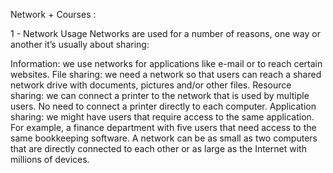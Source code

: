 Network + Courses :


1 - Network Usage
Networks are used for a number of reasons, one way or another it’s usually about sharing:

Information: we use networks for applications like e-mail or to reach certain websites.
File sharing: we need a network so that users can reach a shared network drive with documents, pictures and/or other files.
Resource sharing: we can connect a printer to the network that is used by multiple users. No need to connect a printer directly to each computer.
Application sharing: we might have users that require access to the same application. For example, a finance department with five users that need access to the same bookkeeping software.
A network can be as small as two computers that are directly connected to each other or as large as the Internet with millions of devices.
